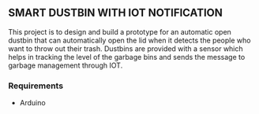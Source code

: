 ## SMART DUSTBIN WITH IOT NOTIFICATION

This project is to design and build a prototype for an automatic open dustbin that can automatically open the lid when it detects the people who want to throw out their trash. Dustbins are provided with a sensor which helps in tracking the level of the garbage bins and sends the message to garbage management through IOT.

### Requirements

* Arduino
